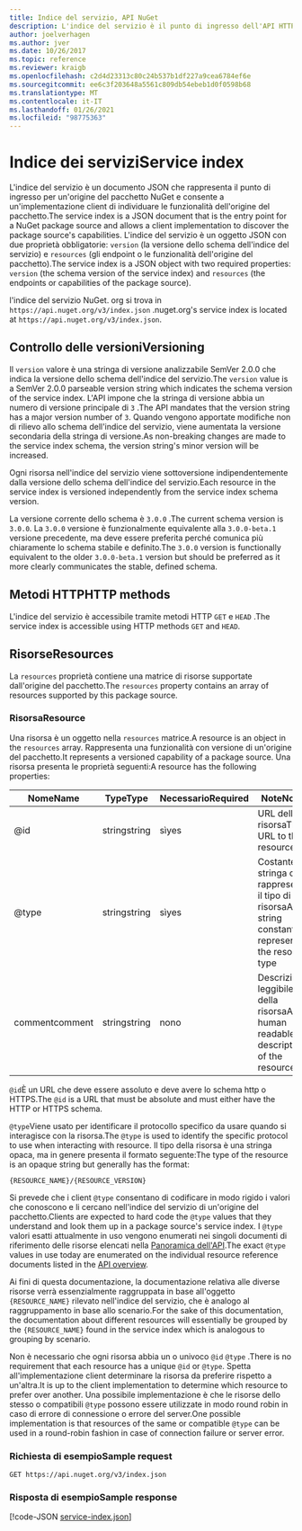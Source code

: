 ```yaml
---
title: Indice del servizio, API NuGet
description: L'indice del servizio è il punto di ingresso dell'API HTTP NuGet ed enumera le funzionalità del server.
author: joelverhagen
ms.author: jver
ms.date: 10/26/2017
ms.topic: reference
ms.reviewer: kraigb
ms.openlocfilehash: c2d4d23313c80c24b537b1df227a9cea6784ef6e
ms.sourcegitcommit: ee6c3f203648a5561c809db54ebeb1d0f0598b68
ms.translationtype: MT
ms.contentlocale: it-IT
ms.lasthandoff: 01/26/2021
ms.locfileid: "98775363"
---
```

# <a name="service-index"></a><span data-ttu-id="9f171-103">Indice dei servizi</span><span class="sxs-lookup"><span data-stu-id="9f171-103">Service index</span></span>

<span data-ttu-id="9f171-104">L'indice del servizio è un documento JSON che rappresenta il punto di ingresso per un'origine del pacchetto NuGet e consente a un'implementazione client di individuare le funzionalità dell'origine del pacchetto.</span><span class="sxs-lookup"><span data-stu-id="9f171-104">The service index is a JSON document that is the entry point for a NuGet package source and allows a client implementation to discover the package source's capabilities.</span></span> <span data-ttu-id="9f171-105">L'indice del servizio è un oggetto JSON con due proprietà obbligatorie: `version` (la versione dello schema dell'indice del servizio) e `resources`  (gli endpoint o le funzionalità dell'origine del pacchetto).</span><span class="sxs-lookup"><span data-stu-id="9f171-105">The service index is a JSON object with two required properties: `version` (the schema version of the service index) and `resources`  (the endpoints or capabilities of the package source).</span></span>

<span data-ttu-id="9f171-106">l'indice del servizio NuGet. org si trova in `https://api.nuget.org/v3/index.json` .</span><span class="sxs-lookup"><span data-stu-id="9f171-106">nuget.org's service index is located at `https://api.nuget.org/v3/index.json`.</span></span>

## <a name="versioning"></a><span data-ttu-id="9f171-107">Controllo delle versioni</span><span class="sxs-lookup"><span data-stu-id="9f171-107">Versioning</span></span>

<span data-ttu-id="9f171-108">Il `version` valore è una stringa di versione analizzabile SemVer 2.0.0 che indica la versione dello schema dell'indice del servizio.</span><span class="sxs-lookup"><span data-stu-id="9f171-108">The `version` value is a SemVer 2.0.0 parseable version string which indicates the schema version of the service index.</span></span> <span data-ttu-id="9f171-109">L'API impone che la stringa di versione abbia un numero di versione principale di `3` .</span><span class="sxs-lookup"><span data-stu-id="9f171-109">The API mandates that the version string has a major version number of `3`.</span></span> <span data-ttu-id="9f171-110">Quando vengono apportate modifiche non di rilievo allo schema dell'indice del servizio, viene aumentata la versione secondaria della stringa di versione.</span><span class="sxs-lookup"><span data-stu-id="9f171-110">As non-breaking changes are made to the service index schema, the version string's minor version will be increased.</span></span>

<span data-ttu-id="9f171-111">Ogni risorsa nell'indice del servizio viene sottoversione indipendentemente dalla versione dello schema dell'indice del servizio.</span><span class="sxs-lookup"><span data-stu-id="9f171-111">Each resource in the service index is versioned independently from the service index schema version.</span></span>

<span data-ttu-id="9f171-112">La versione corrente dello schema è `3.0.0` .</span><span class="sxs-lookup"><span data-stu-id="9f171-112">The current schema version is `3.0.0`.</span></span> <span data-ttu-id="9f171-113">La `3.0.0` versione è funzionalmente equivalente alla `3.0.0-beta.1` versione precedente, ma deve essere preferita perché comunica più chiaramente lo schema stabile e definito.</span><span class="sxs-lookup"><span data-stu-id="9f171-113">The `3.0.0` version is functionally equivalent to the older `3.0.0-beta.1` version but should be preferred as it more clearly communicates the stable, defined schema.</span></span>

## <a name="http-methods"></a><span data-ttu-id="9f171-114">Metodi HTTP</span><span class="sxs-lookup"><span data-stu-id="9f171-114">HTTP methods</span></span>

<span data-ttu-id="9f171-115">L'indice del servizio è accessibile tramite metodi HTTP `GET` e `HEAD` .</span><span class="sxs-lookup"><span data-stu-id="9f171-115">The service index is accessible using HTTP methods `GET` and `HEAD`.</span></span>

## <a name="resources"></a><span data-ttu-id="9f171-116">Risorse</span><span class="sxs-lookup"><span data-stu-id="9f171-116">Resources</span></span>

<span data-ttu-id="9f171-117">La `resources` proprietà contiene una matrice di risorse supportate dall'origine del pacchetto.</span><span class="sxs-lookup"><span data-stu-id="9f171-117">The `resources` property contains an array of resources supported by this package source.</span></span>

### <a name="resource"></a><span data-ttu-id="9f171-118">Risorsa</span><span class="sxs-lookup"><span data-stu-id="9f171-118">Resource</span></span>

<span data-ttu-id="9f171-119">Una risorsa è un oggetto nella `resources` matrice.</span><span class="sxs-lookup"><span data-stu-id="9f171-119">A resource is an object in the `resources` array.</span></span> <span data-ttu-id="9f171-120">Rappresenta una funzionalità con versione di un'origine del pacchetto.</span><span class="sxs-lookup"><span data-stu-id="9f171-120">It represents a versioned capability of a package source.</span></span> <span data-ttu-id="9f171-121">Una risorsa presenta le proprietà seguenti:</span><span class="sxs-lookup"><span data-stu-id="9f171-121">A resource has the following properties:</span></span>

<span data-ttu-id="9f171-122">Nome</span><span class="sxs-lookup"><span data-stu-id="9f171-122">Name</span></span>          | <span data-ttu-id="9f171-123">Type</span><span class="sxs-lookup"><span data-stu-id="9f171-123">Type</span></span>   | <span data-ttu-id="9f171-124">Necessario</span><span class="sxs-lookup"><span data-stu-id="9f171-124">Required</span></span> | <span data-ttu-id="9f171-125">Note</span><span class="sxs-lookup"><span data-stu-id="9f171-125">Notes</span></span>
------------- | ------ | -------- | -----
@id           | <span data-ttu-id="9f171-126">string</span><span class="sxs-lookup"><span data-stu-id="9f171-126">string</span></span> | <span data-ttu-id="9f171-127">sì</span><span class="sxs-lookup"><span data-stu-id="9f171-127">yes</span></span>      | <span data-ttu-id="9f171-128">URL della risorsa</span><span class="sxs-lookup"><span data-stu-id="9f171-128">The URL to the resource</span></span>
@type         | <span data-ttu-id="9f171-129">string</span><span class="sxs-lookup"><span data-stu-id="9f171-129">string</span></span> | <span data-ttu-id="9f171-130">sì</span><span class="sxs-lookup"><span data-stu-id="9f171-130">yes</span></span>      | <span data-ttu-id="9f171-131">Costante di stringa che rappresenta il tipo di risorsa</span><span class="sxs-lookup"><span data-stu-id="9f171-131">A string constant representing the resource type</span></span>
<span data-ttu-id="9f171-132">comment</span><span class="sxs-lookup"><span data-stu-id="9f171-132">comment</span></span>       | <span data-ttu-id="9f171-133">string</span><span class="sxs-lookup"><span data-stu-id="9f171-133">string</span></span> | <span data-ttu-id="9f171-134">no</span><span class="sxs-lookup"><span data-stu-id="9f171-134">no</span></span>       | <span data-ttu-id="9f171-135">Descrizione leggibile della risorsa</span><span class="sxs-lookup"><span data-stu-id="9f171-135">A human readable description of the resource</span></span>

<span data-ttu-id="9f171-136">`@id`È un URL che deve essere assoluto e deve avere lo schema http o HTTPS.</span><span class="sxs-lookup"><span data-stu-id="9f171-136">The `@id` is a URL that must be absolute and must either have the HTTP or HTTPS schema.</span></span>

<span data-ttu-id="9f171-137">`@type`Viene usato per identificare il protocollo specifico da usare quando si interagisce con la risorsa.</span><span class="sxs-lookup"><span data-stu-id="9f171-137">The `@type` is used to identify the specific protocol to use when interacting with resource.</span></span> <span data-ttu-id="9f171-138">Il tipo della risorsa è una stringa opaca, ma in genere presenta il formato seguente:</span><span class="sxs-lookup"><span data-stu-id="9f171-138">The type of the resource is an opaque string but generally has the format:</span></span>

```
{RESOURCE_NAME}/{RESOURCE_VERSION}
```

<span data-ttu-id="9f171-139">Si prevede che i client `@type` consentano di codificare in modo rigido i valori che conoscono e li cercano nell'indice del servizio di un'origine del pacchetto.</span><span class="sxs-lookup"><span data-stu-id="9f171-139">Clients are expected to hard code the `@type` values that they understand and look them up in a package source's service index.</span></span> <span data-ttu-id="9f171-140">I `@type` valori esatti attualmente in uso vengono enumerati nei singoli documenti di riferimento delle risorse elencati nella [Panoramica dell'API](overview.md#resources-and-schema).</span><span class="sxs-lookup"><span data-stu-id="9f171-140">The exact `@type` values in use today are enumerated on the individual resource reference documents listed in the [API overview](overview.md#resources-and-schema).</span></span>

<span data-ttu-id="9f171-141">Ai fini di questa documentazione, la documentazione relativa alle diverse risorse verrà essenzialmente raggruppata in base all'oggetto `{RESOURCE_NAME}` rilevato nell'indice del servizio, che è analogo al raggruppamento in base allo scenario.</span><span class="sxs-lookup"><span data-stu-id="9f171-141">For the sake of this documentation, the documentation about different resources will essentially be grouped by the `{RESOURCE_NAME}` found in the service index which is analogous to grouping by scenario.</span></span> 

<span data-ttu-id="9f171-142">Non è necessario che ogni risorsa abbia un o univoco `@id` `@type` .</span><span class="sxs-lookup"><span data-stu-id="9f171-142">There is no requirement that each resource has a unique `@id` or `@type`.</span></span> <span data-ttu-id="9f171-143">Spetta all'implementazione client determinare la risorsa da preferire rispetto a un'altra.</span><span class="sxs-lookup"><span data-stu-id="9f171-143">It is up to the client implementation to determine which resource to prefer over another.</span></span> <span data-ttu-id="9f171-144">Una possibile implementazione è che le risorse dello stesso o compatibili `@type` possono essere utilizzate in modo round robin in caso di errore di connessione o errore del server.</span><span class="sxs-lookup"><span data-stu-id="9f171-144">One possible implementation is that resources of the same or compatible `@type` can be used in a round-robin fashion in case of connection failure or server error.</span></span>

### <a name="sample-request"></a><span data-ttu-id="9f171-145">Richiesta di esempio</span><span class="sxs-lookup"><span data-stu-id="9f171-145">Sample request</span></span>

```
GET https://api.nuget.org/v3/index.json
```

### <a name="sample-response"></a><span data-ttu-id="9f171-146">Risposta di esempio</span><span class="sxs-lookup"><span data-stu-id="9f171-146">Sample response</span></span>

[!code-JSON [service-index.json](./_data/service-index.json)]
